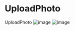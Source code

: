# UploadPhoto
UploadPhoto
![image](https://github.com/gaoleiandroid1201/UploadPhoto/raw/master/screenshots/1.png)
![image](https://github.com/gaoleiandroid1201/UploadPhoto/raw/master/screenshots/2.png)
